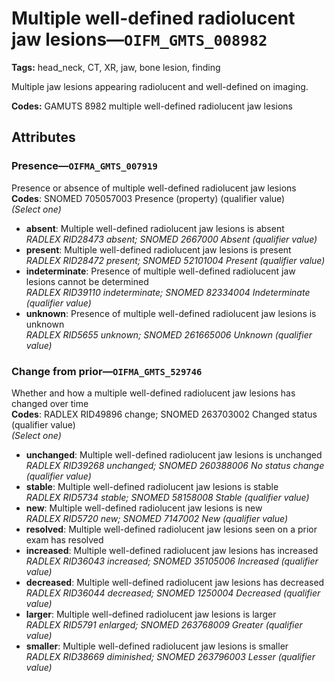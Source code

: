 # Multiple well-defined radiolucent jaw lesions—`OIFM_GMTS_008982`

**Tags:** head_neck, CT, XR, jaw, bone lesion, finding

Multiple jaw lesions appearing radiolucent and well-defined on imaging.

**Codes:** GAMUTS 8982 multiple well-defined radiolucent jaw lesions

## Attributes

### Presence—`OIFMA_GMTS_007919`

Presence or absence of multiple well-defined radiolucent jaw lesions  
**Codes**: SNOMED 705057003 Presence (property) (qualifier value)  
*(Select one)*

- **absent**: Multiple well-defined radiolucent jaw lesions is absent  
_RADLEX RID28473 absent; SNOMED 2667000 Absent (qualifier value)_
- **present**: Multiple well-defined radiolucent jaw lesions is present  
_RADLEX RID28472 present; SNOMED 52101004 Present (qualifier value)_
- **indeterminate**: Presence of multiple well-defined radiolucent jaw lesions cannot be determined  
_RADLEX RID39110 indeterminate; SNOMED 82334004 Indeterminate (qualifier value)_
- **unknown**: Presence of multiple well-defined radiolucent jaw lesions is unknown  
_RADLEX RID5655 unknown; SNOMED 261665006 Unknown (qualifier value)_

### Change from prior—`OIFMA_GMTS_529746`

Whether and how a multiple well-defined radiolucent jaw lesions has changed over time  
**Codes**: RADLEX RID49896 change; SNOMED 263703002 Changed status (qualifier value)  
*(Select one)*

- **unchanged**: Multiple well-defined radiolucent jaw lesions is unchanged  
_RADLEX RID39268 unchanged; SNOMED 260388006 No status change (qualifier value)_
- **stable**: Multiple well-defined radiolucent jaw lesions is stable  
_RADLEX RID5734 stable; SNOMED 58158008 Stable (qualifier value)_
- **new**: Multiple well-defined radiolucent jaw lesions is new  
_RADLEX RID5720 new; SNOMED 7147002 New (qualifier value)_
- **resolved**: Multiple well-defined radiolucent jaw lesions seen on a prior exam has resolved  
- **increased**: Multiple well-defined radiolucent jaw lesions has increased  
_RADLEX RID36043 increased; SNOMED 35105006 Increased (qualifier value)_
- **decreased**: Multiple well-defined radiolucent jaw lesions has decreased  
_RADLEX RID36044 decreased; SNOMED 1250004 Decreased (qualifier value)_
- **larger**: Multiple well-defined radiolucent jaw lesions is larger  
_RADLEX RID5791 enlarged; SNOMED 263768009 Greater (qualifier value)_
- **smaller**: Multiple well-defined radiolucent jaw lesions is smaller  
_RADLEX RID38669 diminished; SNOMED 263796003 Lesser (qualifier value)_